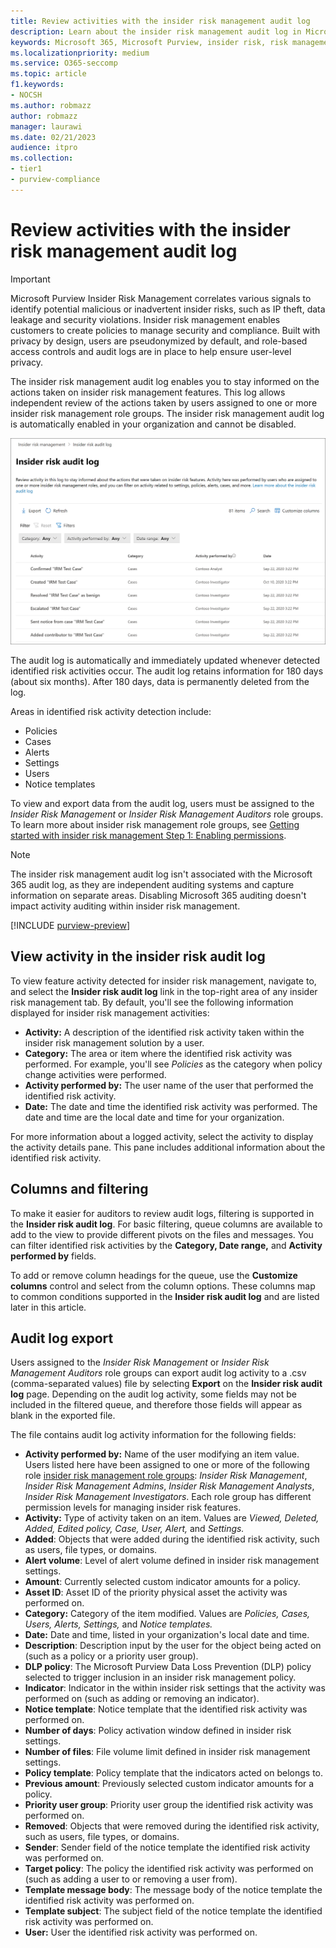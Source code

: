 ```yaml
---
title: Review activities with the insider risk management audit log
description: Learn about the insider risk management audit log in Microsoft Purview
keywords: Microsoft 365, Microsoft Purview, insider risk, risk management, compliance
ms.localizationpriority: medium
ms.service: O365-seccomp
ms.topic: article
f1.keywords:
- NOCSH
ms.author: robmazz
author: robmazz
manager: laurawi
ms.date: 02/21/2023
audience: itpro
ms.collection:
- tier1
- purview-compliance
---
```


# Review activities with the insider risk management audit log

>[!IMPORTANT]
>Microsoft Purview Insider Risk Management correlates various signals to identify potential malicious or inadvertent insider risks, such as IP theft, data leakage and security violations. Insider risk management enables customers to create policies to manage security and compliance. Built with privacy by design, users are pseudonymized by default, and role-based access controls and audit logs are in place to help ensure user-level privacy.

The insider risk management audit log enables you to stay informed on the actions taken on insider risk management features. This log allows independent review of the actions taken by users assigned to one or more insider risk management role groups. The insider risk management audit log is automatically enabled in your organization and cannot be disabled.

![Insider risk management audit log.](../media/insider-risk-audit-log.png)

The audit log is automatically and immediately updated whenever detected identified risk activities occur. The audit log retains information for 180 days (about six months). After 180 days, data is permanently deleted from the log.

Areas in identified risk activity detection include:

- Policies
- Cases
- Alerts
- Settings
- Users
- Notice templates

To view and export data from the audit log, users must be assigned to the *Insider Risk Management* or *Insider Risk Management Auditors* role groups. To learn more about insider risk management role groups, see [Getting started with insider risk management Step 1: Enabling permissions](insider-risk-management-configure.md#step-1-required-enable-permissions-for-insider-risk-management).

> [!NOTE]
> The insider risk management audit log isn't associated with the Microsoft 365 audit log, as they are independent auditing systems and capture information on separate areas. Disabling Microsoft 365 auditing doesn't impact activity auditing within insider risk management.

[!INCLUDE [purview-preview](../includes/purview-preview.md)]

## View activity in the insider risk audit log

To view feature activity detected for insider risk management, navigate to, and select the **Insider risk audit log** link in the top-right area of any insider risk management tab. By default, you'll see the following information displayed for insider risk management activities:

- **Activity:** A description of the identified risk activity taken within the insider risk management solution by a user.
- **Category:** The area or item where the identified risk activity was performed. For example, you'll see *Policies* as the category when policy change activities were performed.
- **Activity performed by:** The user name of the user that performed the identified risk activity.
- **Date:** The date and time the identified risk activity was performed. The date and time are the local date and time for your organization.

For more information about a logged activity, select the activity to display the activity details pane. This pane includes additional information about the identified risk activity.

## Columns and filtering

To make it easier for auditors to review audit logs, filtering is supported in the **Insider risk audit log**. For basic filtering, queue columns are available to add to the view to provide different pivots on the files and messages. You can filter identified risk activities by the **Category, Date range,** and **Activity performed by** fields.

To add or remove column headings for the queue, use the **Customize columns** control and select from the column options. These columns map to common conditions supported in the **Insider risk audit log** and are listed later in this article.

## Audit log export

Users assigned to the *Insider Risk Management* or *Insider Risk Management Auditors* role groups can export audit log activity to a .csv (comma-separated values) file by selecting **Export** on the **Insider risk audit log** page. Depending on the audit log activity, some fields may not be included in the filtered queue, and therefore those fields will appear as blank in the exported file.

The file contains audit log activity information for the following fields:

- **Activity performed by:** Name of the user modifying an item value. Users listed here have been assigned to one or more of the following role [insider risk management role groups](insider-risk-management-configure.md#step-1-required-enable-permissions-for-insider-risk-management): *Insider Risk Management*, *Insider Risk Management Admins*, *Insider Risk Management Analysts*, *Insider Risk Management Investigators*. Each role group has different permission levels for managing insider risk features.
- **Activity:** Type of activity taken on an item. Values are *Viewed, Deleted, Added, Edited policy, Case, User, Alert,* and *Settings.*
- **Added**: Objects that were added during the identified risk activity, such as users, file types, or domains.
- **Alert volume**: Level of alert volume defined in insider risk management settings.
- **Amount**: Currently selected custom indicator amounts for a policy.
- **Asset ID**: Asset ID of the priority physical asset the activity was performed on.
- **Category:** Category of the item modified. Values are *Policies, Cases, Users, Alerts, Settings,* and *Notice templates.*
- **Date:** Date and time, listed in your organization's local date and time.
- **Description**: Description input by the user for the object being acted on (such as a policy or a priority user group).
- **DLP policy**: The Microsoft Purview Data Loss Prevention (DLP) policy selected to trigger inclusion in an insider risk management policy.
- **Indicator**: Indicator in the within insider risk settings that the activity was performed on (such as adding or removing an indicator).
- **Notice template**: Notice template that the identified risk activity was performed on.
- **Number of days**: Policy activation window defined in insider risk settings.
- **Number of files**: File volume limit defined in insider risk management settings.
- **Policy template**: Policy template that the indicators acted on belongs to.
- **Previous amount**: Previously selected custom indicator amounts for a policy.
- **Priority user group**: Priority user group the identified risk activity was performed on.
- **Removed**: Objects that were removed during the identified risk activity, such as users, file types, or domains.
- **Sender**: Sender field of the notice template the identified risk activity was performed on.
- **Target policy**: The policy the identified risk activity was performed on (such as adding a user to or removing a user from).
- **Template message body**: The message body of the notice template the identified risk activity was performed on.
- **Template subject**: The subject field of the notice template the identified risk activity was performed on.
- **User:** User the identified risk activity was performed on.
